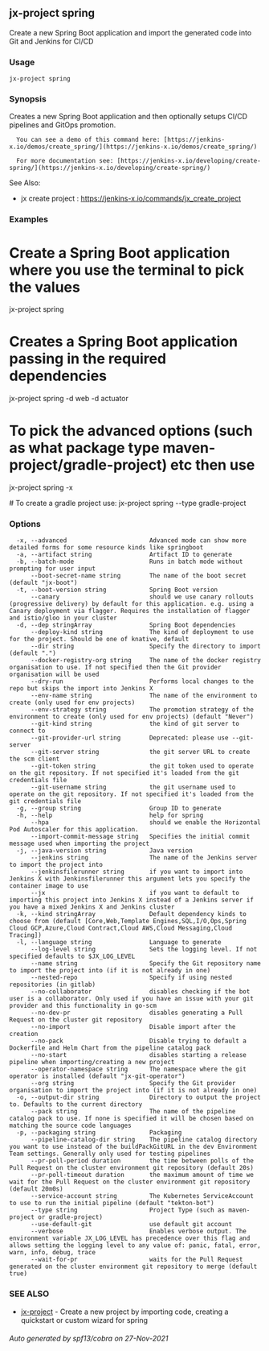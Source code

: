 ## jx-project spring

Create a new Spring Boot application and import the generated code into Git and Jenkins for CI/CD

### Usage

```
jx-project spring
```

### Synopsis

Creates a new Spring Boot application and then optionally setups CI/CD pipelines and GitOps promotion.
  
      You can see a demo of this command here: [https://jenkins-x.io/demos/create_spring/](https://jenkins-x.io/demos/create_spring/)
  
      For more documentation see: [https://jenkins-x.io/developing/create-spring/](https://jenkins-x.io/developing/create-spring/)
  
See Also: 

  * jx create project : https://jenkins-x.io/commands/jx_create_project

### Examples

  # Create a Spring Boot application where you use the terminal to pick the values
  jx-project spring
  
  # Creates a Spring Boot application passing in the required dependencies
  jx-project spring -d web -d actuator
  
  # To pick the advanced options (such as what package type maven-project/gradle-project) etc then use
  jx-project spring -x
  
  # To create a gradle project use:
  jx-project spring --type gradle-project

### Options

```
  -x, --advanced                       Advanced mode can show more detailed forms for some resource kinds like springboot
  -a, --artifact string                Artifact ID to generate
  -b, --batch-mode                     Runs in batch mode without prompting for user input
      --boot-secret-name string        The name of the boot secret (default "jx-boot")
  -t, --boot-version string            Spring Boot version
      --canary                         should we use canary rollouts (progressive delivery) by default for this application. e.g. using a Canary deployment via flagger. Requires the installation of flagger and istio/gloo in your cluster
  -d, --dep stringArray                Spring Boot dependencies
      --deploy-kind string             The kind of deployment to use for the project. Should be one of knative, default
      --dir string                     Specify the directory to import (default ".")
      --docker-registry-org string     The name of the docker registry organisation to use. If not specified then the Git provider organisation will be used
      --dry-run                        Performs local changes to the repo but skips the import into Jenkins X
      --env-name string                The name of the environment to create (only used for env projects)
      --env-strategy string            The promotion strategy of the environment to create (only used for env projects) (default "Never")
      --git-kind string                the kind of git server to connect to
      --git-provider-url string        Deprecated: please use --git-server
      --git-server string              the git server URL to create the scm client
      --git-token string               the git token used to operate on the git repository. If not specified it's loaded from the git credentials file
      --git-username string            the git username used to operate on the git repository. If not specified it's loaded from the git credentials file
  -g, --group string                   Group ID to generate
  -h, --help                           help for spring
      --hpa                            should we enable the Horizontal Pod Autoscaler for this application.
      --import-commit-message string   Specifies the initial commit message used when importing the project
  -j, --java-version string            Java version
      --jenkins string                 The name of the Jenkins server to import the project into
      --jenkinsfilerunner string       if you want to import into Jenkins X with Jenkinsfilerunner this argument lets you specify the container image to use
      --jx                             if you want to default to importing this project into Jenkins X instead of a Jenkins server if you have a mixed Jenkins X and Jenkins cluster
  -k, --kind stringArray               Default dependency kinds to choose from (default [Core,Web,Template Engines,SQL,I/O,Ops,Spring Cloud GCP,Azure,Cloud Contract,Cloud AWS,Cloud Messaging,Cloud Tracing])
  -l, --language string                Language to generate
      --log-level string               Sets the logging level. If not specified defaults to $JX_LOG_LEVEL
      --name string                    Specify the Git repository name to import the project into (if it is not already in one)
      --nested-repo                    Specify if using nested repositories (in gitlab)
      --no-collaborator                disables checking if the bot user is a collaborator. Only used if you have an issue with your git provider and this functionality in go-scm
      --no-dev-pr                      disables generating a Pull Request on the cluster git repository
      --no-import                      Disable import after the creation
      --no-pack                        Disable trying to default a Dockerfile and Helm Chart from the pipeline catalog pack
      --no-start                       disables starting a release pipeline when importing/creating a new project
      --operator-namespace string      The namespace where the git operator is installed (default "jx-git-operator")
      --org string                     Specify the Git provider organisation to import the project into (if it is not already in one)
  -o, --output-dir string              Directory to output the project to. Defaults to the current directory
      --pack string                    The name of the pipeline catalog pack to use. If none is specified it will be chosen based on matching the source code languages
  -p, --packaging string               Packaging
      --pipeline-catalog-dir string    The pipeline catalog directory you want to use instead of the buildPackGitURL in the dev Environment Team settings. Generally only used for testing pipelines
      --pr-poll-period duration        the time between polls of the Pull Request on the cluster environment git repository (default 20s)
      --pr-poll-timeout duration       the maximum amount of time we wait for the Pull Request on the cluster environment git repository (default 20m0s)
      --service-account string         The Kubernetes ServiceAccount to use to run the initial pipeline (default "tekton-bot")
      --type string                    Project Type (such as maven-project or gradle-project)
      --use-default-git                use default git account
      --verbose                        Enables verbose output. The environment variable JX_LOG_LEVEL has precedence over this flag and allows setting the logging level to any value of: panic, fatal, error, warn, info, debug, trace
      --wait-for-pr                    waits for the Pull Request generated on the cluster environment git repository to merge (default true)
```

### SEE ALSO

* [jx-project](jx-project.md)	 - Create a new project by importing code, creating a quickstart or custom wizard for spring

###### Auto generated by spf13/cobra on 27-Nov-2021
